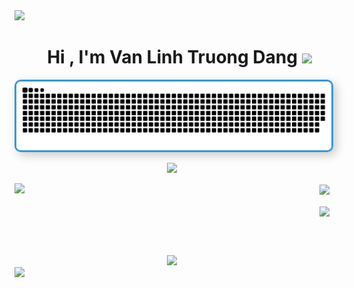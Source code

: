 <!--horizontal divider(gradiant)-->
<img src="https://user-images.githubusercontent.com/73097560/115834477-dbab4500-a447-11eb-908a-139a6edaec5c.gif">

<!--h1 without bottom border-->
<div id="user-content-toc", align="center">
  <ul align="center">
    <summary>
      <h1 align="center"><b>Hi , I'm Van Linh Truong Dang </b><img src="https://media.giphy.com/media/hvRJCLFzcasrR4ia7z/giphy.gif" width="35"></h1>
    </summary>
  </ul>
</div>


<!--- snake -->
<div align="center">
  <a href="https://1999azzar.github.io/1999AZZAR/">
    <img src="https://github.com/1999AZZAR/1999AZZAR/blob/readme/resources/grid-snake.svg" alt="snake" style="border: 3px solid #3498db; border-radius: 10px; box-shadow: 5px 5px 15px rgba(0, 0, 0, 0.2);">
  </a>
</div>

<!--h2 without bottom border-->
<p align="center">
  <a href="https://github.com/DenverCoder1/readme-typing-svg"><img src="https://readme-typing-svg.herokuapp.com?font=Time+New+Roman&color=cyan&size=25&center=true&vCenter=true&width=600&height=100&lines=Persist+Without+Fear+of+Failure"></a>
</p>

<div align="center" width=auto height=500>
  <img align="left" width=45% height=auto src="https://github.com/7oSkaaa/7oSkaaa/blob/main/Images/Right_Side.gif?raw=true">
  <div align="right" width=55% height=auto>
    <img align="center" height=50% src="https://github-readme-stats.vercel.app/api?username=vanlinhtruongdang&card_width=450&show_icons=true&theme=gotham"/>
    <br></br>
    <img align="center" height=50% src="https://github-readme-stats.vercel.app/api/top-langs/?username=vanlinhtruongdang&card_width=450&&theme=gotham"/>
  </div>
</div>

<br></br>

<div align="center">
  <a href="https://skillicons.dev">
    <img src="https://skillicons.dev/icons?i=c,cpp,cs,py,pytorch,tensorflow,arduino,docker,stackoverflow,vscode,linux,&perline=11" />
  </a>
</div>

<img src="https://user-images.githubusercontent.com/73097560/115834477-dbab4500-a447-11eb-908a-139a6edaec5c.gif">
